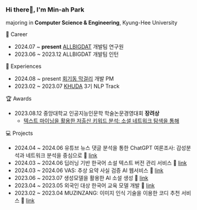 ### Hi there👋, I'm Min-ah Park

majoring in **Computer Science & Engineering**, Kyung-Hee University

💼 Career
- 2024.07 ~ **present** [ALLBIGDAT](https://allbigdat.com/) 개발팀 연구원
- 2023.06 ~ 2023.12 ALLBIGDAT 개발팀 인턴

🏢 Experiences
- 2024.08 ~ present [회기동 막걸리](https://www.instagram.com/hgm_games_/) 개발 PM
- 2023.02 ~ 2023.07 [KHUDA](https://github.com/khuda-data) 3기 NLP Track

🏆 Awards
- 2023.08.12 중앙대학교 인공지능인문학 학술논문경영대회 **장려상**
  - [텍스트 마이닝을 활용한 저출산 키워드 분석: 소셜 네트워크 탐색을 통해](https://drive.google.com/file/d/1HMHuVXXpmQiZsvG9FyCdXpj4UNSMatM0/view?usp=sharing)

💻 Projects
- 2024.04 ~ 2024.06 유튜브 뉴스 댓글 분석을 통한 ChatGPT 여론조사: 감성분석과 네트워크 분석을 중심으로 🔗 [link](https://github.com/fmaPark/Analysis-of-ChatGPT-News-Comment-Corpus)
- 2024.03 ~ 2024.06 딥러닝 기반 한국어 소설 텍스트 버전 관리 서비스 🔗 [link](https://github.com/fmaPark/novel-addition-summerize-model)
- 2024.03 ~ 2024.06 VAS: 추상 요약 사실 검증 AI 웹서비스 🔗 [link](https://github.com/KHU-Capstone-design-VAS)
- 2023.06 ~ 2023.07 생성모델을 활용한 AI 소설 생성 🔗 [link](https://github.com/khuda-3rd/team8_AI_novel_generator)
- 2023.04 ~ 2023.05 외국인 대상 한국어 교육 모델 개발 🔗 [link](https://github.com/khuda-3rd/team7_nlp_paraphrasing)
- 2023.02 ~ 2023.04 MUZINZANG: 이미지 인식 기술을 이용한 코디 추천 서비스 🔗 [link](https://github.com/fmaPark/Crawling_and_Recommendation)


